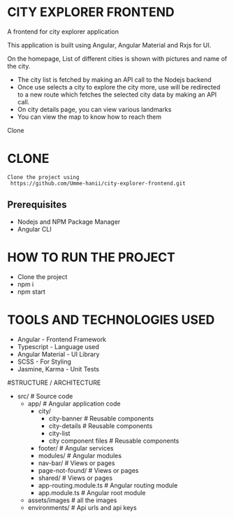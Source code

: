 
# CITY EXPLORER FRONTEND

A frontend for city explorer application

This application is built using Angular, Angular Material and Rxjs for UI.

On the homepage, List of different cities is shown with pictures and name of the city.

  - The city list is fetched by making an API call to the Nodejs backend
  - Once use selects a city to explore the city more, use will be redirected to a new route which fetches the selected city data by making an API call.
  - On city details page, you can view various landmarks 
  - You can view the map to know how to reach them

Clone


# CLONE
    Clone the project using
     https://github.com/Umme-hanii/city-explorer-frontend.git


## Prerequisites

 - Nodejs and NPM Package Manager
 - Angular CLI

# HOW TO RUN THE PROJECT
  - Clone the project
  - npm i
  - npm start

# TOOLS AND TECHNOLOGIES USED
 - Angular          -  Frontend Framework
 - Typescript       -  Language used
 - Angular Material -  UI Library
 - SCSS             -  For Styling
 - Jasmine, Karma   -  Unit Tests

#STRUCTURE / ARCHITECTURE
   
- src/                              # Source code
  - app/                            # Angular application code
    - city/
      - city-banner                 # Reusable components
      - city-details                # Reusable components
      - city-list
      - city component files        # Reusable components
    - footer/                       # Angular services
    - modules/                      # Angular modules
    - nav-bar/                      # Views or pages
    - page-not-found/               # Views or pages
    - shared/                       # Views or pages
    - app-routing.module.ts         # Angular routing module
    - app.module.ts                 # Angular root module
  - assets/images                   # all the images
  - environments/                   # Api urls and api keys


   
